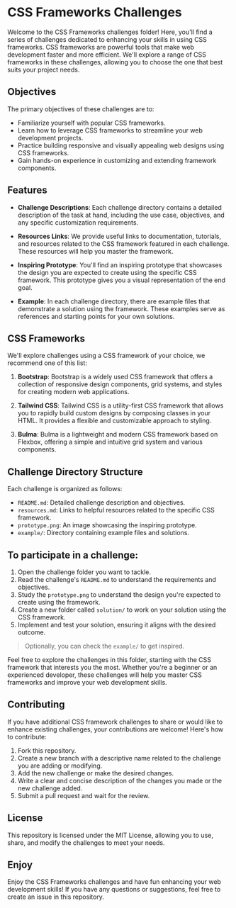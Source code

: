 # CSS Frameworks Challenges
Welcome to the CSS Frameworks challenges folder! Here, you'll find a series of challenges dedicated to enhancing your skills in using CSS frameworks. CSS frameworks are powerful tools that make web development faster and more efficient. We'll explore a range of CSS frameworks in these challenges, allowing you to choose the one that best suits your project needs.

## Objectives
The primary objectives of these challenges are to:

- Familiarize yourself with popular CSS frameworks.
- Learn how to leverage CSS frameworks to streamline your web development projects.
- Practice building responsive and visually appealing web designs using CSS frameworks.
- Gain hands-on experience in customizing and extending framework components.

## Features
- **Challenge Descriptions**: Each challenge directory contains a detailed description of the task at hand, including the use case, objectives, and any specific customization requirements.

- **Resources Links**: We provide useful links to documentation, tutorials, and resources related to the CSS framework featured in each challenge. These resources will help you master the framework.

- **Inspiring Prototype**: You'll find an inspiring prototype that showcases the design you are expected to create using the specific CSS framework. This prototype gives you a visual representation of the end goal.

- **Example**: In each challenge directory, there are example files that demonstrate a solution using the framework. These examples serve as references and starting points for your own solutions.

## CSS Frameworks
We'll explore challenges using a CSS framework of your choice, we recommend one of this list:

1. **Bootstrap**: Bootstrap is a widely used CSS framework that offers a collection of responsive design components, grid systems, and styles for creating modern web applications.

2. **Tailwind CSS**: Tailwind CSS is a utility-first CSS framework that allows you to rapidly build custom designs by composing classes in your HTML. It provides a flexible and customizable approach to styling.

3. **Bulma**: Bulma is a lightweight and modern CSS framework based on Flexbox, offering a simple and intuitive grid system and various components.

## Challenge Directory Structure
Each challenge is organized as follows:

- `README.md`: Detailed challenge description and objectives.
- `resources.md`: Links to helpful resources related to the specific CSS framework.
- `prototype.png`: An image showcasing the inspiring prototype.
- `example/`: Directory containing example files and solutions.

## To participate in a challenge:
1. Open the challenge folder you want to tackle.
2. Read the challenge's `README.md` to understand the requirements and objectives.
3. Study the `prototype.png` to understand the design you're expected to create using the framework.
4. Create a new folder called `solution/` to work on your solution using the CSS framework.
5. Implement and test your solution, ensuring it aligns with the desired outcome.

> Optionally, you can check the `example/` to get inspired.

Feel free to explore the challenges in this folder, starting with the CSS framework that interests you the most. Whether you're a beginner or an experienced developer, these challenges will help you master CSS frameworks and improve your web development skills.

## Contributing
If you have additional CSS framework challenges to share or would like to enhance existing challenges, your contributions are welcome! Here's how to contribute:

1. Fork this repository.
2. Create a new branch with a descriptive name related to the challenge you are adding or modifying.
3. Add the new challenge or make the desired changes.
4. Write a clear and concise description of the changes you made or the new challenge added.
5. Submit a pull request and wait for the review.

## License
This repository is licensed under the MIT License, allowing you to use, share, and modify the challenges to meet your needs.

## Enjoy
Enjoy the CSS Frameworks challenges and have fun enhancing your web development skills! If you have any questions or suggestions, feel free to create an issue in this repository.

